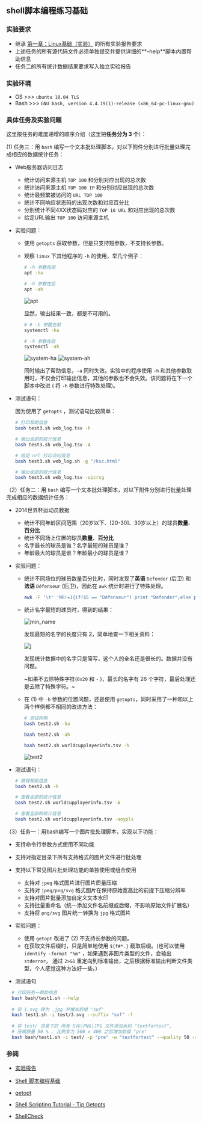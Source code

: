 ## shell脚本编程练习基础

### 实验要求

- 继承 [第一章：Linux基础（实验）](http://sec.cuc.edu.cn/huangwei/course/LinuxSysAdmin/chap0x01.exp.md.html) 的所有实验报告要求
- 上述任务的所有源代码文件必须单独提交并提供详细的**–help**脚本内置帮助信息
- 任务二的所有统计数据结果要求写入独立实验报告



### 实验环境

- OS  >>>  `ubuntu 18.04 TLS`
- Bash  >>>  `GNU bash, version 4.4.19(1)-release (x86_64-pc-linux-gnu)`



### 具体任务及实验问题

这里按任务的难度递增的顺序介绍（这里把**任务分为 3 个**）：

(1) 任务三：用 `bash` 编写一个文本批处理脚本，对以下附件分别进行批量处理完成相应的数据统计任务： 

- Web服务器访问日志
  - 统计访问来源主机 `TOP 100` 和分别对应出现的总次数
  - 统计访问来源主机 `TOP 100 IP` 和分别对应出现的总次数
  - 统计最频繁被访问的 `URL TOP 100`
  - 统计不同响应状态码的出现次数和对应百分比
  - 分别统计不同4XX状态码对应的 `TOP 10 URL` 和对应出现的总次数
  - 给定URL输出 `TOP 100` 访问来源主机

- 实验问题：

  - 使用 `getopts` 获取参数，但是只支持短参数，不支持长参数。

  - 观察 `linux` 下其他程序的 `-h` 的使用，举几个例子：

    ```bash
    # -h 参数在前
    apt -ha
    
    # -h 参数在后
    apt -ah
    ```

    ![apt](image/apt.jpg)

    显然，输出结果一致，都是不可用的。

    ```bash
    # # -h 参数在前
    systemctl -ha
    
    # -h 参数在后
    systemctl -ah
    ```

    ![system-ha](image/system-ha.jpg)
    ![system-ah](image/system-ah.jpg)

    同时输出了帮助信息，`-a` 同时失效。实验中的程序使用 `-h` 和其他参数联用时，不仅会打印输出信息，其他的参数也不会失效。该问题将在下一个脚本中改进 ( 将 `-h` 参数进行特殊处理)。

  

 - 测试语句：

    因为使用了 `getopts` ，测试语句比较简单：

    ```bash
    # 打印帮助信息
    bash test3.sh web_log.tsv -h
    
    # 输出全部的统计信息 
    bash test3.sh web_log.tsv -A
    
    # 给定 url 打印访问信息
    bash test3.sh web_log.sh -g "/ksc.html"
    
    # 输出全部的统计信息
    bash test3.sh web_log.tsv -uicrsg
    ```

    

（2）任务二：用 `bash` 编写一个文本批处理脚本，对以下附件分别进行批量处理完成相应的数据统计任务： 

- 2014世界杯运动员数据

  - 统计不同年龄区间范围（20岁以下、[20-30]、30岁以上）的球员**数量**、**百分比**
  - 统计不同场上位置的球员**数量**、**百分比**
  - 名字最长的球员是谁？名字最短的球员是谁？
  - 年龄最大的球员是谁？年龄最小的球员是谁？

- 实验问题：

  - 统计不同场位的球员数量百分比时，同时发现了**英语** `Defender` (后卫) 和 **法语** `Défenseur` (后卫)，因此在 `awk` 统计时进行了特殊处理。

    ```bash
    awk -F '\t' 'NR!=1{if($5 == "Défenseur") print "Defender";else print $5}' $filename
    ```

  - 统计名字最短的球员时，得到的结果：

    ![min_name](image/min_name.jpg)

    

    发现最短的名字的长度只有 2，简单地查一下相关资料：

    ![j](image/j.jpg)

    发现统计数据中的名字只是简写，这个人的全名还是很长的。数据并没有问题。
    
    ~如果不去除特殊字符(`0x20` 和 `-` )，最长的名字有 26 个字符，最后处理还是去除了特殊字符。~

  - 在 (1) 中 `-h`  参数的位置问题，还是使用 `getopts`，同时采用了一种和以上两个样例都不相同的改进方法：

    ```bash
    # 测试样例
    bash test2.sh -ha
    
    bash test2.sh -ah
    
    bash test2.sh worldcupplayerinfo.tsv -h
    ```

    ![test2](image/test2.jpg)

 - 测试语句：

    ```bash
    # 获得帮助信息
    bash test2.sh -h
    
    # 查看全部的统计信息
    bash test2.sh worldcupplayerinfo.tsv -A
    
    # 查看全部的统计信息
    bash test2.sh worldcupplayerinfo.tsv -aoypls
    ```


（3）任务一：用bash编写一个图片批处理脚本，实现以下功能：

- 支持命令行参数方式使用不同功能
- 支持对指定目录下所有支持格式的图片文件进行批处理
- 支持以下常见图片批处理功能的单独使用或组合使用
  - 支持对 `jpeg` 格式图片进行图片质量压缩
  - 支持对 `jpeg/png/svg` 格式图片在保持原始宽高比的前提下压缩分辨率
  - 支持对图片批量添加自定义文本水印
  - 支持批量重命名（统一添加文件名前缀或后缀，不影响原始文件扩展名）
  - 支持将 `png/svg` 图片统一转换为 `jpg` 格式图片
- 实验问题：
  - 使用 `getopt` 改进了 (2) 不支持长参数的问题。
  - 在获取文件后缀时，只是简单地使用 `${f#*.}`  截取后缀。(也可以使用 `identify -format "%m"` ，如果遇到非图片类型的文件，会输出 `stderror`，  通过 `2>&1` 重定向到标准输出，之后根据标准输出判断文件类型，个人感觉这种方法好一些。）

- 测试语句
```bash
  # 打印任务一帮助信息
  bash bash/test1.sh --help
  
  # 将 1.svg 转为 .jpg 并增加后缀 "suf" 
  bash test1.sh -i test/3.svg --suffix "suf" -f
  
  # 将 test/ 目录下的 所有 SVG|PNG|JPG 文件添加水印 "textfortest",
  # 压缩质量 50 % , 比例变为 500 x 400 之后增加前缀 "pre" 
  bash bash/test1.sh -i test/ -p "pre" -w "textfortest" --quality 50 -r 500x400
```

### 参阅
  - [实验报告](https://github.com/CUCCS/linux-2019-jckling/tree/0x04)
  
  - [Shell 脚本编程基础](https://github.com/CUCCS/linux-2019-Jasmine2020/tree/linux4/Lab4_Shell%E7%BC%96%E7%A8%8B)
  
  - [getopt](https://www.mkssoftware.com/docs/man1/getopt.1.asp)
  
  - [Shell Scripting Tutorial - Tip Getopts](https://www.shellscript.sh/tips/getopts/)
  
  - [ShellCheck](https://www.shellcheck.net/)
  
